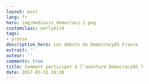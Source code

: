 ```yaml
---
layout: post
lang: fr
hero: img/medias/z_democracy-1.png
customclass: earlybird
tags:
- presse
description_hero: Les débuts de DemocracyOS France
extrait: ''
auteur: ''
comments: true
title: Comment participer à l'aventure DemocracyOS ?
date: 2017-05-31 16:38
---
```

